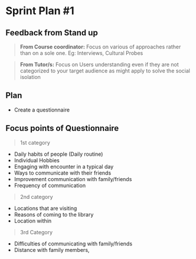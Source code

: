 # Sprint Plan #1

## Feedback from Stand up
> **From Course coordinator:** 
> Focus on various of approaches rather than on a sole one. Eg: Interviews, Cultural Probes 

> **From Tutor/s:**
> Focus on Users understanding even if they are not categorized to your target audience as might apply to solve the social isolation

## Plan
* Create a questionnaire 

## Focus points of Questionnaire
> 1st category
* Daily habits of people (Daily routine)
* Individual Hobbies 
* Engaging with encounter in a typical day
* Ways to communicate with their friends 
* Improvement communication with family/friends
* Frequency of communication

> 2nd category
* Locations that are visiting 
* Reasons of coming to the library 
* Location within 

> 3rd Category
*  Difficulties of communicating with family/friends
*  Distance with family members,





